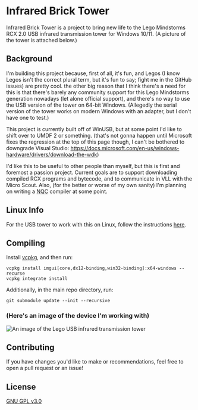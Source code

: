 # Infrared Brick Tower

Infrared Brick Tower is a project to bring new life to the Lego Mindstorms RCX 2.0 USB infrared transmission tower for Windows 10/11. (A picture of the tower is attached below.)

## Background
I'm building this project because, first of all, it's fun, and Legos (I know Legos isn't the correct plural term, but it's fun to say; fight me in the GitHub issues) are pretty cool. the other big reason that I think there's a need for this is that there's barely any community support for this Lego Mindstorms generation nowadays (let alone official support), and there's no way to use the USB version of the tower on 64-bit Windows. (Allegedly the serial version of the tower works on modern Windows with an adapter, but I don't have one to test.)

This project is currently built off of WinUSB, but at some point I'd like to shift over to UMDF 2 or something. (that's not gonna happen until Microsoft fixes the regression at the top of this page though, I can't be bothered to downgrade Visual Studio: https://docs.microsoft.com/en-us/windows-hardware/drivers/download-the-wdk)

I'd like this to be useful to other people than myself, but this is first and foremost a passion project. Current goals are to support downloading compiled RCX programs and bytecode, and to communicate in VLL with the Micro Scout. Also, (for the better or worse of my own sanity) I'm planning on writing a [NQC](http://bricxcc.sourceforge.net/nqc/) compiler at some point.

## Linux Info
For the USB tower to work with this on Linux, follow the instructions [here](https://pbrick.info/index.html-p=178.html).

## Compiling
Install [vcpkg](https://vcpkg.io/en/index.html), and then run:
```
vcpkg install imgui[core,dx12-binding,win32-binding]:x64-windows --recurse
vcpkg integrate install
```
Additionally, in the main repo directory, run:
```
git submodule update --init --recursive
```

### (Here's an image of the device I'm working with)

![An image of the Lego USB infrared transmission tower](https://github.com/hangrydave/InfraredBrickTower_WinUSB/blob/main/tower.jpg?raw=true)

## Contributing
If you have changes you'd like to make or recommendations, feel free to open a pull request or an issue!

## License
[GNU GPL v3.0](https://choosealicense.com/licenses/gpl-3.0/)
